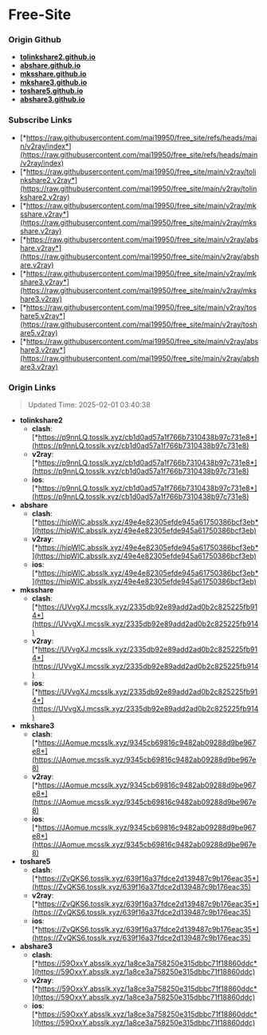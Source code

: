 # Free-Site

### Origin Github

- [**tolinkshare2.github.io**](https://github.com/tolinkshare2/tolinkshare2.github.io)
- [**abshare.github.io**](https://github.com/abshare/abshare.github.io)
- [**mksshare.github.io**](https://github.com/mksshare/mksshare.github.io)
- [**mkshare3.github.io**](https://github.com/mkshare3/mkshare3.github.io)
- [**toshare5.github.io**](https://github.com/toshare5/toshare5.github.io)
- [**abshare3.github.io**](https://github.com/abshare3/abshare3.github.io)

### Subscribe Links

- [*https://raw.githubusercontent.com/mai19950/free_site/refs/heads/main/v2ray/index*](https://raw.githubusercontent.com/mai19950/free_site/refs/heads/main/v2ray/index)
- [*https://raw.githubusercontent.com/mai19950/free_site/main/v2ray/tolinkshare2.v2ray*](https://raw.githubusercontent.com/mai19950/free_site/main/v2ray/tolinkshare2.v2ray)
- [*https://raw.githubusercontent.com/mai19950/free_site/main/v2ray/mksshare.v2ray*](https://raw.githubusercontent.com/mai19950/free_site/main/v2ray/mksshare.v2ray)
- [*https://raw.githubusercontent.com/mai19950/free_site/main/v2ray/abshare.v2ray*](https://raw.githubusercontent.com/mai19950/free_site/main/v2ray/abshare.v2ray)
- [*https://raw.githubusercontent.com/mai19950/free_site/main/v2ray/mkshare3.v2ray*](https://raw.githubusercontent.com/mai19950/free_site/main/v2ray/mkshare3.v2ray)
- [*https://raw.githubusercontent.com/mai19950/free_site/main/v2ray/toshare5.v2ray*](https://raw.githubusercontent.com/mai19950/free_site/main/v2ray/toshare5.v2ray)
- [*https://raw.githubusercontent.com/mai19950/free_site/main/v2ray/abshare3.v2ray*](https://raw.githubusercontent.com/mai19950/free_site/main/v2ray/abshare3.v2ray)

### Origin Links

> Updated Time: 2025-02-01 03:40:38

- **tolinkshare2**
  - **clash**: [*https://p9nnLQ.tosslk.xyz/cb1d0ad57a1f766b7310438b97c731e8*](https://p9nnLQ.tosslk.xyz/cb1d0ad57a1f766b7310438b97c731e8)
  - **v2ray**: [*https://p9nnLQ.tosslk.xyz/cb1d0ad57a1f766b7310438b97c731e8*](https://p9nnLQ.tosslk.xyz/cb1d0ad57a1f766b7310438b97c731e8)
  - **ios**: [*https://p9nnLQ.tosslk.xyz/cb1d0ad57a1f766b7310438b97c731e8*](https://p9nnLQ.tosslk.xyz/cb1d0ad57a1f766b7310438b97c731e8)
- **abshare**
  - **clash**: [*https://hipWlC.absslk.xyz/49e4e82305efde945a61750386bcf3eb*](https://hipWlC.absslk.xyz/49e4e82305efde945a61750386bcf3eb)
  - **v2ray**: [*https://hipWlC.absslk.xyz/49e4e82305efde945a61750386bcf3eb*](https://hipWlC.absslk.xyz/49e4e82305efde945a61750386bcf3eb)
  - **ios**: [*https://hipWlC.absslk.xyz/49e4e82305efde945a61750386bcf3eb*](https://hipWlC.absslk.xyz/49e4e82305efde945a61750386bcf3eb)
- **mksshare**
  - **clash**: [*https://UVvgXJ.mcsslk.xyz/2335db92e89add2ad0b2c825225fb914*](https://UVvgXJ.mcsslk.xyz/2335db92e89add2ad0b2c825225fb914)
  - **v2ray**: [*https://UVvgXJ.mcsslk.xyz/2335db92e89add2ad0b2c825225fb914*](https://UVvgXJ.mcsslk.xyz/2335db92e89add2ad0b2c825225fb914)
  - **ios**: [*https://UVvgXJ.mcsslk.xyz/2335db92e89add2ad0b2c825225fb914*](https://UVvgXJ.mcsslk.xyz/2335db92e89add2ad0b2c825225fb914)
- **mkshare3**
  - **clash**: [*https://JAomue.mcsslk.xyz/9345cb69816c9482ab09288d9be967e8*](https://JAomue.mcsslk.xyz/9345cb69816c9482ab09288d9be967e8)
  - **v2ray**: [*https://JAomue.mcsslk.xyz/9345cb69816c9482ab09288d9be967e8*](https://JAomue.mcsslk.xyz/9345cb69816c9482ab09288d9be967e8)
  - **ios**: [*https://JAomue.mcsslk.xyz/9345cb69816c9482ab09288d9be967e8*](https://JAomue.mcsslk.xyz/9345cb69816c9482ab09288d9be967e8)
- **toshare5**
  - **clash**: [*https://ZvQKS6.tosslk.xyz/639f16a37fdce2d139487c9b176eac35*](https://ZvQKS6.tosslk.xyz/639f16a37fdce2d139487c9b176eac35)
  - **v2ray**: [*https://ZvQKS6.tosslk.xyz/639f16a37fdce2d139487c9b176eac35*](https://ZvQKS6.tosslk.xyz/639f16a37fdce2d139487c9b176eac35)
  - **ios**: [*https://ZvQKS6.tosslk.xyz/639f16a37fdce2d139487c9b176eac35*](https://ZvQKS6.tosslk.xyz/639f16a37fdce2d139487c9b176eac35)
- **abshare3**
  - **clash**: [*https://59OxxY.absslk.xyz/1a8ce3a758250e315dbbc71f18860ddc*](https://59OxxY.absslk.xyz/1a8ce3a758250e315dbbc71f18860ddc)
  - **v2ray**: [*https://59OxxY.absslk.xyz/1a8ce3a758250e315dbbc71f18860ddc*](https://59OxxY.absslk.xyz/1a8ce3a758250e315dbbc71f18860ddc)
  - **ios**: [*https://59OxxY.absslk.xyz/1a8ce3a758250e315dbbc71f18860ddc*](https://59OxxY.absslk.xyz/1a8ce3a758250e315dbbc71f18860ddc)
